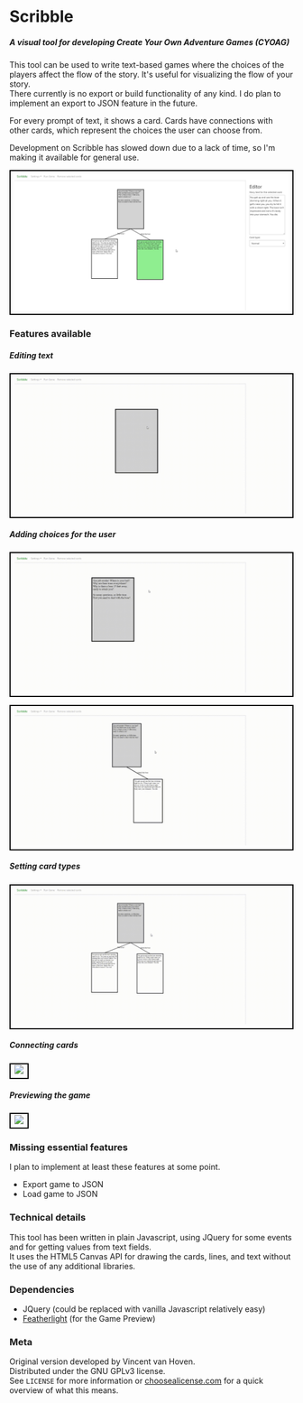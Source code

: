 # Scribble
##### A visual tool for developing Create Your Own Adventure Games (CYOAG)
This tool can be used to write text-based games where the choices of the players affect the flow of the story. It's useful for visualizing the flow of your story.  
There currently is no export or build functionality of any kind. I do plan to implement an export to JSON feature in the future.  

For every prompt of text, it shows a card. Cards have connections with other cards, which represent the choices the user can choose from.  

Development on Scribble has slowed down due to a lack of time, so I'm making it available for general use.  

<table style="border:0px"><tr><td style="border:2px solid black">
<img src="img/screenshot.jpg">
</td></tr></table>

### Features available
##### Editing text
<table style="border:0px"><tr><td style="border:2px solid black">
<img src="img/editing_cards.gif">
</td></tr></table>

##### Adding choices for the user
<table style="border:0px"><tr><td style="border:2px solid black">
<img src="img/add_user_choice.gif">
</td></tr></table>

<table style="border:0px"><tr><td style="border:2px solid black">
<img src="img/add_user_choice_2.gif">
</td></tr></table>

##### Setting card types
<table style="border:0px"><tr><td style="border:2px solid black">
<img src="img/card_types.gif">
</td></tr></table>

##### Connecting cards
<table style="border:0px"><tr><td style="border:2px solid black">
<img src="img/connecting_cards.gif">
</td></tr></table>

##### Previewing the game
<table style="border:0px"><tr><td style="border:2px solid black">
<img src="img/preview_mode.gif">
</td></tr></table>

### Missing essential features
I plan to implement at least these features at some point.
- Export game to JSON
- Load game to JSON

### Technical details
This tool has been written in plain Javascript, using JQuery for some events and for getting values from text fields.  
It uses the HTML5 Canvas API for drawing the cards, lines, and text without the use of any additional libraries.

### Dependencies
- JQuery (could be replaced with vanilla Javascript relatively easy)
- [Featherlight](https://github.com/noelboss/featherlight "Featherlight on Github") (for the Game Preview)


### Meta
Original version developed by Vincent van Hoven.  
Distributed under the GNU GPLv3 license.  
See `LICENSE` for more information or [choosealicense.com](https://choosealicense.com/licenses/gpl-3.0) for a quick overview of what this means.